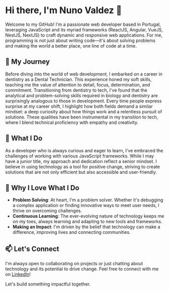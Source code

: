 # Hi there, I'm Nuno Valdez 👋

Welcome to my GitHub! I'm a passionate web developer based in Portugal, leveraging JavaScript and its myriad frameworks (ReactJS, Angular, VueJS, NestJS, NextJS) to craft dynamic and responsive web applications. For me, programming is not just about writing code—it's about solving problems and making the world a better place, one line of code at a time.


## 🌱 My Journey

Before diving into the world of web development, I embarked on a career in dentistry as a Dental Technician. This experience honed my soft skills, teaching me the value of attention to detail, focus, determination, and commitment. Transitioning from dentistry to tech, I've found that the analytical and problem-solving skills required in biology and dentistry are surprisingly analogous to those in development. Every time people express surprise at my career shift, I highlight how both fields demand a similar mindset: a deep curiosity about how things work and a relentless pursuit of solutions. These qualities have been instrumental in my transition to tech, where I blend technical proficiency with empathy and creativity.


## 💼 What I Do

As a developer who is always curious and eager to learn, I've embraced the challenges of working with various JavaScript frameworks. While I may have a junior title, my approach and dedication reflect a senior mindset. I believe in using technology as a tool for positive change, striving to create solutions that are not only efficient but also accessible and user-friendly.


## 🚀 Why I Love What I Do

- **Problem Solving**: At heart, I'm a problem solver. Whether it's debugging a complex application or finding innovative ways to meet user needs, I thrive on overcoming challenges.
- **Continuous Learning**: The ever-evolving nature of technology keeps me on my toes, always learning and adapting to new tools and frameworks.
- **Making an Impact**: I'm driven by the belief that technology can make a difference, improving lives and connecting communities.


## 📫 Let's Connect

I'm always open to collaborating on projects or just chatting about technology and its potential to drive change. Feel free to connect with me on [LinkedIn](https://www.linkedin.com/in/nuno-valdez-39185327/)!

Let's build something impactful together.
